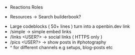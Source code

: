 -   Reactions Roles
<!-- [x] - Introductions -->
-   Resources -> Search builderbook?
<!-- -   Tickets -> Includes suggestions, reports -->
-   Large codeblocks ( 50+ lines ) turn into a openbin.dev link
-   /simple -> simple embed links
-   /links <USER?> -> social links ( HTTPS only )
-   /pics <USER?> -> show posts in #photography
-   ^ for different channels e.g setups, blog-posts etc
